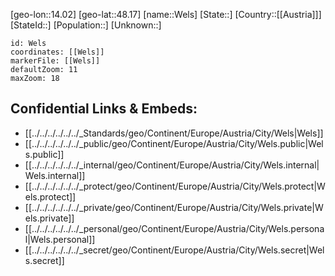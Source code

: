 ﻿---
location: [48.17,14.02]
mapzoom: [7,12] 
mapmarker: city 
type: City
tags:
- geo/City


SpocWebEntityId: 35532
isDeleted: false
confidential: public

---
[geo-lon::14.02]
[geo-lat::48.17]
[name::Wels]
[State::]
[Country::[[Austria]]]
[StateId::]
[Population::]
[Unknown::]


```leaflet
id: Wels
coordinates: [[Wels]]
markerFile: [[Wels]]
defaultZoom: 11 
maxZoom: 18
```


## Confidential Links & Embeds: 
- [[../../../../../../_Standards/geo/Continent/Europe/Austria/City/Wels|Wels]] 
- [[../../../../../../_public/geo/Continent/Europe/Austria/City/Wels.public|Wels.public]] 
- [[../../../../../../_internal/geo/Continent/Europe/Austria/City/Wels.internal|Wels.internal]] 
- [[../../../../../../_protect/geo/Continent/Europe/Austria/City/Wels.protect|Wels.protect]] 
- [[../../../../../../_private/geo/Continent/Europe/Austria/City/Wels.private|Wels.private]] 
- [[../../../../../../_personal/geo/Continent/Europe/Austria/City/Wels.personal|Wels.personal]] 
- [[../../../../../../_secret/geo/Continent/Europe/Austria/City/Wels.secret|Wels.secret]] 
